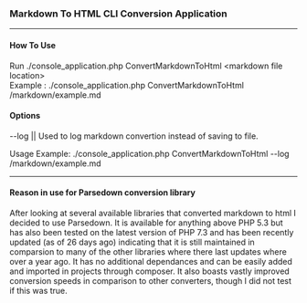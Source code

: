 ### Markdown To HTML CLI Conversion Application
---

#### How To Use 
Run ./console_application.php ConvertMarkdownToHtml \<markdown file location>\
Example : ./console_application.php ConvertMarkdownToHtml /markdown/example.md

#### Options
  --log || Used to log markdown convertion instead of saving to file.
  
  Usage Example: ./console_application.php ConvertMarkdownToHtml  --log /markdown/example.md

---
#### Reason in use for Parsedown conversion library
After looking at several available libraries that converted markdown to html I decided to use Parsedown. It is available for anything above PHP 5.3 but has also been tested on the latest version of PHP 7.3 and has been recently updated (as of 26 days ago) indicating that it is still maintained in comparsion to many of the other libraries where there last updates where over a year ago. It has no additional dependances and can be easily added and imported in projects through composer. It also boasts vastly improved conversion speeds in comparison to other converters, though I did not test if this was true.
